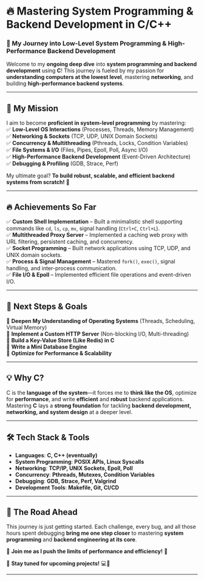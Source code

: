 # **🔥 Mastering System Programming & Backend Development in C/C++**  

### **🚀 My Journey into Low-Level System Programming & High-Performance Backend Development**  

Welcome to my **ongoing deep dive** into **system programming and backend development** using **C**! This journey is fueled by my passion for **understanding computers at the lowest level**, mastering **networking**, and building **high-performance backend systems**.  

---

## **🎯 My Mission**  
I aim to become **proficient in system-level programming** by mastering:  
✅ **Low-Level OS Interactions** (Processes, Threads, Memory Management)  
✅ **Networking & Sockets** (TCP, UDP, UNIX Domain Sockets)  
✅ **Concurrency & Multithreading** (Pthreads, Locks, Condition Variables)  
✅ **File Systems & I/O** (Files, Pipes, Epoll, Poll, Async I/O)  
✅ **High-Performance Backend Development** (Event-Driven Architecture)  
✅ **Debugging & Profiling** (GDB, Strace, Perf)  

My ultimate goal? **To build robust, scalable, and efficient backend systems from scratch!** 💪  

---

## **🔥 Achievements So Far**  
✅ **Custom Shell Implementation** – Built a minimalistic shell supporting commands like `cd`, `ls`, `cp`, `mv`, signal handling (`Ctrl+C`, `Ctrl+L`).  
✅ **Multithreaded Proxy Server** – Implemented a caching web proxy with URL filtering, persistent caching, and concurrency.  
✅ **Socket Programming** – Built network applications using TCP, UDP, and UNIX domain sockets.  
✅ **Process & Signal Management** – Mastered `fork()`, `exec()`, signal handling, and inter-process communication.  
✅ **File I/O & Epoll** – Implemented efficient file operations and event-driven I/O.  

---

## **🚀 Next Steps & Goals**  
🔹 **Deepen My Understanding of Operating Systems** (Threads, Scheduling, Virtual Memory)  
🔹 **Implement a Custom HTTP Server** (Non-blocking I/O, Multi-threading)  
🔹 **Build a Key-Value Store (Like Redis) in C**  
🔹 **Write a Mini Database Engine**  
🔹 **Optimize for Performance & Scalability**  

---

## **💡 Why C?**  
C is the **language of the system**—it forces me to **think like the OS**, optimize for **performance**, and write **efficient** and **robust** backend applications. Mastering **C** lays a **strong foundation** for tackling **backend development, networking, and system design** at a deeper level.  

---

## **🛠️ Tech Stack & Tools**  
- **Languages**: **C, C++ (eventually)**  
- **System Programming**: **POSIX APIs, Linux Syscalls**  
- **Networking**: **TCP/IP, UNIX Sockets, Epoll, Poll**  
- **Concurrency**: **Pthreads, Mutexes, Condition Variables**  
- **Debugging**: **GDB, Strace, Perf, Valgrind**  
- **Development Tools**: **Makefile, Git, CI/CD**  

---

## **📌 The Road Ahead**  
This journey is just getting started. Each challenge, every bug, and all those hours spent debugging **bring me one step closer** to mastering **system programming** and **backend engineering at its core**.  

🚀 **Join me as I push the limits of performance and efficiency!** 🚀  

🔹 **Stay tuned for upcoming projects!** 💻🔧  

---
